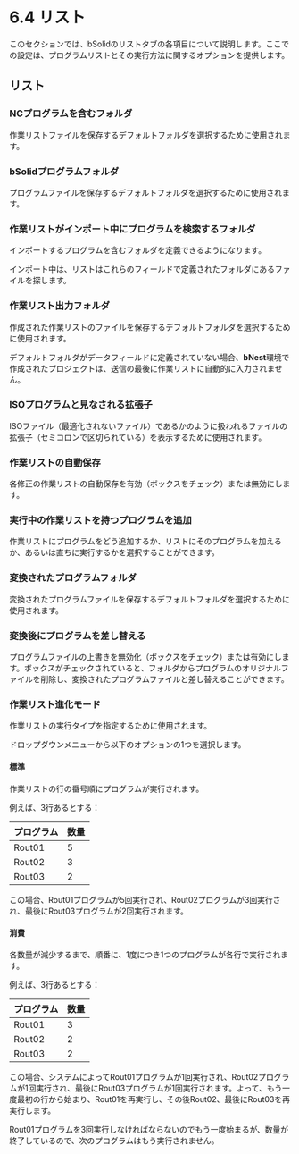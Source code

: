 # 6.4 リスト

このセクションでは、bSolidのリストタブの各項目について説明します。ここでの設定は、プログラムリストとその実行方法に関するオプションを提供します。

## リスト

### NCプログラムを含むフォルダ

作業リストファイルを保存するデフォルトフォルダを選択するために使用されます。

### bSolidプログラムフォルダ

プログラムファイルを保存するデフォルトフォルダを選択するために使用されます。

### 作業リストがインポート中にプログラムを検索するフォルダ

インポートするプログラムを含むフォルダを定義できるようになります。

インポート中は、リストはこれらのフィールドで定義されたフォルダにあるファイルを探します。

### 作業リスト出力フォルダ

作成された作業リストのファイルを保存するデフォルトフォルダを選択するために使用されます。

デフォルトフォルダがデータフィールドに定義されていない場合、**bNest**環境で作成されたプロジェクトは、送信の最後に作業リストに自動的に入力されません。

### ISOプログラムと見なされる拡張子

ISOファイル（最適化されないファイル）であるかのように扱われるファイルの拡張子（セミコロンで区切られている）を表示するために使用されます。

### 作業リストの自動保存

各修正の作業リストの自動保存を有効（ボックスをチェック）または無効にします。

### 実行中の作業リストを持つプログラムを追加

作業リストにプログラムをどう追加するか、リストにそのプログラムを加えるか、あるいは直ちに実行するかを選択することができます。

### 変換されたプログラムフォルダ

変換されたプログラムファイルを保存するデフォルトフォルダを選択するために使用されます。

### 変換後にプログラムを差し替える

プログラムファイルの上書きを無効化（ボックスをチェック）または有効にします。ボックスがチェックされていると、フォルダからプログラムのオリジナルファイルを削除し、変換されたプログラムファイルと差し替えることができます。

### 作業リスト進化モード

作業リストの実行タイプを指定するために使用されます。

ドロップダウンメニューから以下のオプションの1つを選択します。

#### 標準

作業リストの行の番号順にプログラムが実行されます。

例えば、3行あるとする：

| **プログラム** | **数量** |
|--------------|---------|
| Rout01       | 5       |
| Rout02       | 3       |
| Rout03       | 2       |

この場合、Rout01プログラムが5回実行され、Rout02プログラムが3回実行され、最後にRout03プログラムが2回実行されます。

#### 消費

各数量が減少するまで、順番に、1度につき1つのプログラムが各行で実行されます。

例えば、3行あるとする：

| **プログラム** | **数量** |
|--------------|---------|
| Rout01       | 3       |
| Rout02       | 2       |
| Rout03       | 2       |

この場合、システムによってRout01プログラムが1回実行され、Rout02プログラムが1回実行され、最後にRout03プログラムが1回実行されます。よって、もう一度最初の行から始まり、Rout01を再実行し、その後Rout02、最後にRout03を再実行します。

Rout01プログラムを3回実行しなければならないのでもう一度始まるが、数量が終了しているので、次のプログラムはもう実行されません。 
